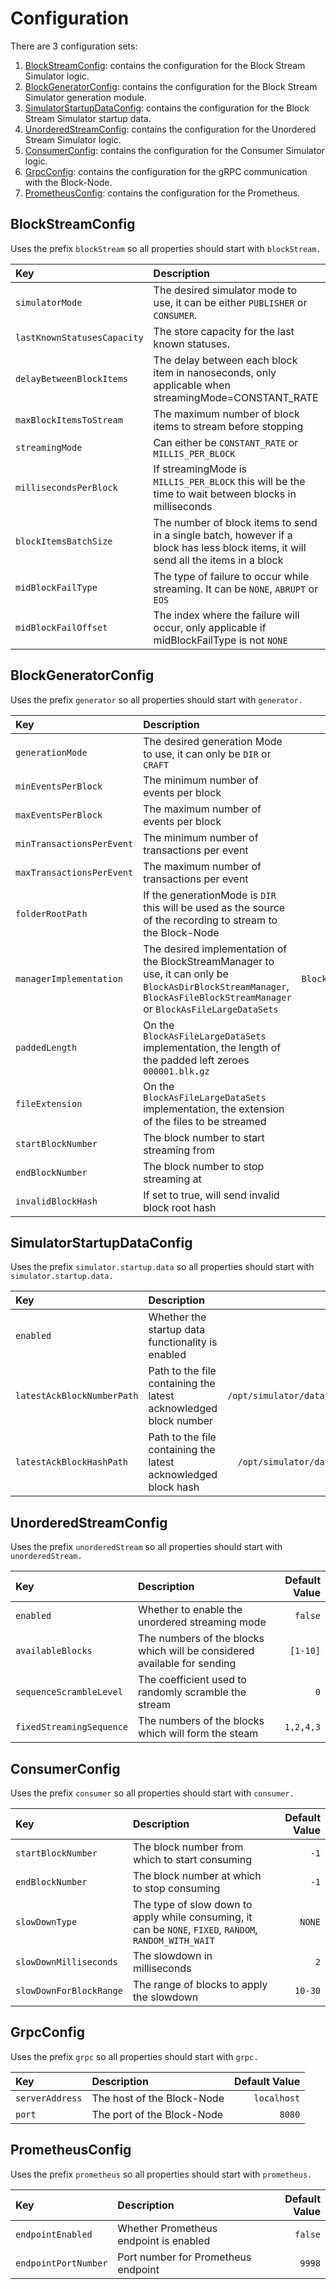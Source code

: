 # Configuration

There are 3 configuration sets:
1. [BlockStreamConfig](#blockstreamconfig): contains the configuration for the Block Stream Simulator logic.
1. [BlockGeneratorConfig](#blockgeneratorconfig): contains the configuration for the Block Stream Simulator generation module.
1. [SimulatorStartupDataConfig](#simulatorstartupdataconfig): contains the configuration for the Block Stream Simulator startup data.
1. [UnorderedStreamConfig](#unorderedstreamconfig): contains the configuration for the Unordered Stream Simulator logic.
1. [ConsumerConfig](#consumerconfig): contains the configuration for the Consumer Simulator logic.
1. [GrpcConfig](#grpcconfig): contains the configuration for the gRPC communication with the Block-Node.
1. [PrometheusConfig](#prometheusconfig): contains the configuration for the Prometheus.

## BlockStreamConfig

Uses the prefix `blockStream` so all properties should start with `blockStream.`

| Key                         | Description                                                                                                                         |      Default Value |
|:----------------------------|:------------------------------------------------------------------------------------------------------------------------------------|-------------------:|
| `simulatorMode`             | The desired simulator mode to use, it can be either `PUBLISHER` or `CONSUMER`.                                                      |        `PUBLISHER` |
| `lastKnownStatusesCapacity` | The store capacity for the last known statuses.                                                                                     |               `10` |
| `delayBetweenBlockItems`    | The delay between each block item in nanoseconds, only applicable when streamingMode=CONSTANT_RATE                                  |        `1_500_000` |
| `maxBlockItemsToStream`     | The maximum number of block items to stream before stopping                                                                         |          `100_000` |
| `streamingMode`             | Can either be `CONSTANT_RATE` or `MILLIS_PER_BLOCK`                                                                                 | `MILLIS_PER_BLOCK` |
| `millisecondsPerBlock`      | If streamingMode is `MILLIS_PER_BLOCK` this will be the time to wait between blocks in milliseconds                                 |            `1_000` |
| `blockItemsBatchSize`       | The number of block items to send in a single batch, however if a block has less block items, it will send all the items in a block |            `1_000` |
| `midBlockFailType`          | The type of failure to occur while streaming. It can be `NONE`, `ABRUPT` or `EOS`                                                   |             `NONE` |
| `midBlockFailOffset`        | The index where the failure will occur, only applicable if midBlockFailType is not `NONE`                                           |                `0` |

## BlockGeneratorConfig

Uses the prefix `generator` so all properties should start with `generator.`

| Key                       | Description                                                                                                                                                               |                   Default Value |
|:--------------------------|:--------------------------------------------------------------------------------------------------------------------------------------------------------------------------|--------------------------------:|
| `generationMode`          | The desired generation Mode to use, it can only be `DIR` or `CRAFT`                                                                                                       |                           `DIR` |
| `minEventsPerBlock`       | The minimum number of events per block                                                                                                                                    |                             `1` |
| `maxEventsPerBlock`       | The maximum number of events per block                                                                                                                                    |                            `10` |
| `minTransactionsPerEvent` | The minimum number of transactions per event                                                                                                                              |                             `1` |
| `maxTransactionsPerEvent` | The maximum number of transactions per event                                                                                                                              |                            `10` |
| `folderRootPath`          | If the generationMode is `DIR` this will be used as the source of the recording to stream to the Block-Node                                                               |                              `` |
| `managerImplementation`   | The desired implementation of the BlockStreamManager to use, it can only be `BlockAsDirBlockStreamManager`, `BlockAsFileBlockStreamManager` or `BlockAsFileLargeDataSets` | `BlockAsFileBlockStreamManager` |
| `paddedLength`            | On the `BlockAsFileLargeDataSets` implementation, the length of the padded left zeroes `000001.blk.gz`                                                                    |                            `36` |
| `fileExtension`           | On the `BlockAsFileLargeDataSets` implementation, the extension of the files to be streamed                                                                               |                       `.blk.gz` |
| `startBlockNumber`        | The block number to start streaming from                                                                                                                                  |                             `0` |
| `endBlockNumber`          | The block number to stop streaming at                                                                                                                                     |                            `-1` |
| `invalidBlockHash`        | If set to true, will send invalid block root hash                                                                                                                         |                         `false` |

## SimulatorStartupDataConfig

Uses the prefix `simulator.startup.data` so all properties should start with `simulator.startup.data.`

| Key                        | Description                                                      |                              Default Value |
|:---------------------------|:-----------------------------------------------------------------|-------------------------------------------:|
| `enabled`                  | Whether the startup data functionality is enabled                |                                    `false` |
| `latestAckBlockNumberPath` | Path to the file containing the latest acknowledged block number | `/opt/simulator/data/latestAckBlockNumber` |
| `latestAckBlockHashPath`   | Path to the file containing the latest acknowledged block hash   |   `/opt/simulator/data/latestAckBlockHash` |

## UnorderedStreamConfig

Uses the prefix `unorderedStream` so all properties should start with `unorderedStream.`

| Key                      | Description                                                              | Default Value |
|:-------------------------|:-------------------------------------------------------------------------|--------------:|
| `enabled`                | Whether to enable the unordered streaming mode                           |       `false` |
| `availableBlocks`        | The numbers of the blocks which will be considered available for sending |      `[1-10]` |
| `sequenceScrambleLevel`  | The coefficient used to randomly scramble the stream                     |           `0` |
| `fixedStreamingSequence` | The numbers of the blocks which will form the steam                      |     `1,2,4,3` |

## ConsumerConfig

Uses the prefix `consumer` so all properties should start with `consumer.`

| Key                     | Description                                                                                             | Default Value |
|:------------------------|:--------------------------------------------------------------------------------------------------------|--------------:|
| `startBlockNumber`      | The block number from which to start consuming                                                          |          `-1` |
| `endBlockNumber`        | The block number at which to stop consuming                                                             |          `-1` |
| `slowDownType`          | The type of slow down to apply while consuming, it can be `NONE`, `FIXED`, `RANDOM`, `RANDOM_WITH_WAIT` |        `NONE` |
| `slowDownMilliseconds`  | The slowdown in milliseconds                                                                            |           `2` |
| `slowDownForBlockRange` | The range of blocks to apply the slowdown                                                               |       `10-30` |

## GrpcConfig

Uses the prefix `grpc` so all properties should start with `grpc.`

| Key             | Description                | Default Value |
|:----------------|:---------------------------|--------------:|
| `serverAddress` | The host of the Block-Node |   `localhost` |
| `port`          | The port of the Block-Node |        `8080` |

## PrometheusConfig

Uses the prefix `prometheus` so all properties should start with `prometheus.`

| Key                  | Description                            | Default Value |
|:---------------------|:---------------------------------------|--------------:|
| `endpointEnabled`    | Whether Prometheus endpoint is enabled |       `false` |
| `endpointPortNumber` | Port number for Prometheus endpoint    |        `9998` |
